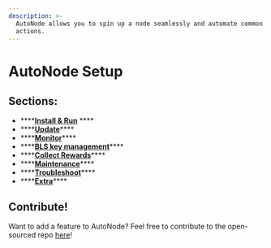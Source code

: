 ```yaml
---
description: >-
  AutoNode allows you to spin up a node seamlessly and automate common validator
  actions.
---
```


# AutoNode Setup

## **Sections:**

* \*\*\*\*[**Install & Run**](https://docs.harmony.one/home/validators/autonode/install-and-run) ****
* \*\*\*\*[**Update**](https://docs.harmony.one/home/validators/autonode/update)\*\*\*\*
* \*\*\*\*[**Monitor**](https://docs.harmony.one/home/validators/autonode/monitor)\*\*\*\*
* \*\*\*\*[**BLS key management**](https://docs.harmony.one/home/validators/autonode/bls-key-management)\*\*\*\*
* \*\*\*\*[**Collect Rewards**](https://docs.harmony.one/home/validators/autonode/collect-rewards)\*\*\*\*
* \*\*\*\*[**Maintenance**](https://docs.harmony.one/home/validators/autonode/maintenance)\*\*\*\*
* \*\*\*\*[**Troubleshoot**](https://docs.harmony.one/home/validators/autonode/troubleshoot)\*\*\*\*
* \*\*\*\*[**Extra**](https://docs.harmony.one/home/validators/autonode/extra)\*\*\*\*

## Contribute!

Want to add a feature to AutoNode? Feel free to contribute to the open-sourced repo [here](https://github.com/harmony-one/auto-node)!

